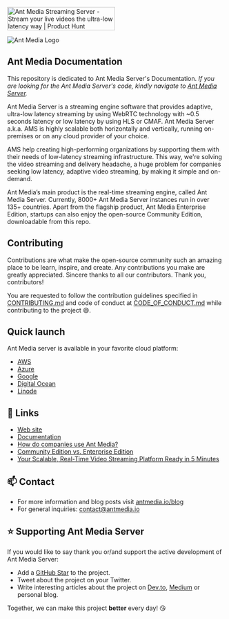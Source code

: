 <a href="https://www.producthunt.com/posts/ant-media-streaming-server?utm_source=badge-featured&utm_medium=badge&utm_souce=badge-ant&#0045;media&#0045;streaming&#0045;server" target="_blank"><img src="https://api.producthunt.com/widgets/embed-image/v1/top-post-badge.svg?post_id=334960&theme=light&period=daily" alt="Ant&#0032;Media&#0032;Streaming&#0032;Server - Stream&#0032;your&#0032;live&#0032;videos&#0032;the&#0032;ultra&#0045;low&#0032;latency&#0032;way | Product Hunt" style="width: 250px; height: 54px;" width="160" height="35" /></a><br>

![Ant Media Logo](https://user-images.githubusercontent.com/54481799/95862105-16cb0e00-0d6b-11eb-9087-88888889825d.png)


## Ant Media Documentation

This repository is dedicated to Ant Media Server's Documentation. _If you are looking for the Ant Media Server's code, kindly navigate to [Ant Media Server](https://github.com/ant-media/Ant-Media-Server)._

Ant Media Server is a streaming engine software that provides adaptive, ultra-low latency streaming by using WebRTC technology with ~0.5 seconds latency or low latency by using HLS or CMAF. Ant Media Server a.k.a. AMS is highly scalable both horizontally and vertically, running on-premises or on any cloud provider of your choice.

AMS help creating high-performing organizations by supporting them with their needs of low-latency streaming infrastructure. This way, we're solving the video streaming and delivery headache, a huge problem for companies seeking low latency, adaptive video streaming, by making it simple and on-demand.

Ant Media’s main product is the real-time streaming engine, called Ant Media Server. Currently, 8000+ Ant Media Server instances run in over 135+ countries. Apart from the flagship product, Ant Media Enterprise Edition, startups can also enjoy the open-source Community Edition, downloadable from this repo. 

## Contributing

Contributions are what make the open-source community such an amazing place to be learn, inspire, and create. Any contributions you make are greatly appreciated. Sincere thanks to all our contributors. Thank you, contributors!

You are requested to follow the contribution guidelines specified in [CONTRIBUTING.md](https://github.com/ant-media/ant-media-documentation/blob/master/CONTRIBUTING.md) and code of conduct at [CODE_OF_CONDUCT.md](https://github.com/ant-media/ant-media-documentation/blob/master/CODE_OF_CONDUCT.md) while contributing to the project 😄.

## Quick launch

Ant Media server is available in your favorite cloud platform:

* [AWS](https://aws.amazon.com/marketplace/pp/prodview-464ritgzkzod6?sr=0-1&ref_=beagle&applicationId=AWSMPContessa)
* [Azure](https://azuremarketplace.microsoft.com/en-us/marketplace/apps?search=Ant%20Media%20Server&page=1)
* [Google](https://console.cloud.google.com/marketplace/product/antmedia-public/ant-media-server-enterprise-edition)
* [Digital Ocean](https://marketplace.digitalocean.com/apps/antmedia-server-enterprise-edition-3) 
* [Linode](https://www.linode.com/marketplace/apps/ant-media/ant-media-community-edition/)

## 🌱 Links

* [Web site](https://antmedia.io)
* [Documentation](https://antmedia.io/docs)
* [How do companies use Ant Media?](https://antmedia.io/case-studies/)
* [Community Edition vs. Enterprise Edition](https://github.com/ant-media/Ant-Media-Server/wiki#community-edition--enterprise-edition) 
* [Your Scalable, Real-Time Video Streaming Platform Ready in 5 Minutes](https://www.youtube.com/watch?v=y7bP0u0jQRQ)

## 📫 Contact

* For more information and blog posts visit [antmedia.io/blog](https://antmedia.io/blog/)
* For general inquiries: [contact@antmedia.io](mailto:contact@antmedia.io)

## ⭐️ Supporting Ant Media Server

If you would like to say thank you or/and support the active development of Ant Media Server: 

* Add a [GitHub Star](https://github.com/ant-media/Ant-Media-Server/) to the project.
* Tweet about the project on your Twitter.
* Write interesting articles about the project on [Dev.to](https://dev.to/), [Medium](https://medium.com/) or personal blog.

Together, we can make this project **better** every day! 😘

